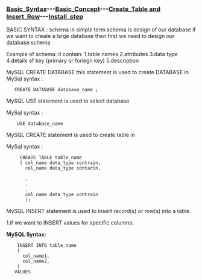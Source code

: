 ### [Basic_Syntax](https://sudarshan-gurav.github.io/Basic_Syntax)---[Basic_Concept](https://sudarshn-gurav.github.io/Basic_concept)---[Create_Table and Insert_Row](https://sudarshan-gurav.github.io/Create_Insert)---[Install_step](https://sudarshan-gurav.github.io/Install_step)


BASIC SYNTAX :
schema in simple term schema is design of our database 
  if we want to create a large database then first we need to design our database schema 
  
  Example of schema:
      it contain:
     1.table names
     2.attributes
     3.data type
     4.details of key (primary or foriegn key)
     5.description
     
 MySQL CREATE DATABASE this statement is used to create DATABASE in 
 MySql syntax :
 
       CREATE DATABASE database_name ;
 
MySQL USE statement is used to select database 

MySql syntax :
 
        USE database_name
 
MySQL CREATE statement is used to create table in 

MySql syntax :
  
         CREATE TABLE table_name
         ( col_name data_type contrain,
           col_name data_type contarin,
          
           .
           .
           .
           col_name data_type contrain
           );
  
  MySQL INSERT statement is used to insert record(s) or row(s) into a table.
  
  1.if we want to INSERT values for specific columns:
   
 **MySQL Syntax:**
        
        INSERT INTO table_name 
        ( 
          col_name1,
          col_name2,
        )
       VALUES
